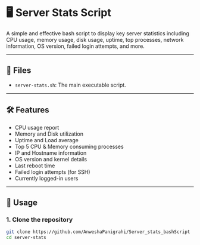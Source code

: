 # 🖥️ Server Stats Script

A simple and effective bash script to display key server statistics including CPU usage, memory usage, disk usage, uptime, top processes, network information, OS version, failed login attempts, and more.

---

## 📂 Files

- `server-stats.sh`: The main executable script.

---

## 🛠️ Features

- CPU usage report
- Memory and Disk utilization
- Uptime and Load average
- Top 5 CPU & Memory consuming processes
- IP and Hostname information
- OS version and kernel details
- Last reboot time
- Failed login attempts (for SSH)
- Currently logged-in users

---

## 🚀 Usage

### 1. Clone the repository

```bash
git clone https://github.com/AnweshaPanigrahi/Server_stats_bashScript
cd server-stats
